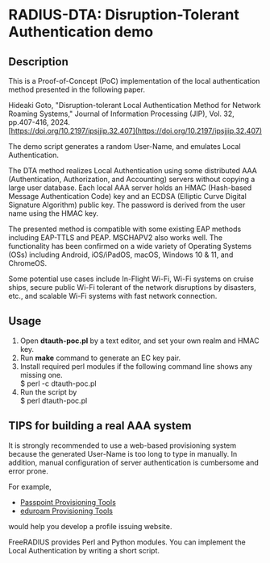 # RADIUS-DTA: Disruption-Tolerant Authentication demo

## Description

This is a Proof-of-Concept (PoC) implementation of 
the local authentication method presented in the following paper.  

Hideaki Goto, "Disruption-tolerant Local Authentication Method
for Network Roaming Systems," Journal of Information Processing (JIP),
Vol. 32,  pp.407-416, 2024.  
[https://doi.org/10.2197/ipsjjip.32.407](https://doi.org/10.2197/ipsjjip.32.407)

The demo script generates a random User-Name, and emulates
Local Authentication.

The DTA method realizes Local Authentication using some distributed 
AAA (Authentication, Authorization, and Accounting) servers
without copying a large user database.
Each local AAA server holds
an HMAC (Hash-based Message Authentication Code) key
and an ECDSA (Elliptic Curve Digital Signature Algorithm) public key.
The password is derived from the user name using the HMAC key.

The presented method is compatible with some existing 
EAP methods including EAP-TTLS and PEAP.
MSCHAPV2 also works well.
The functionality has been confirmed on 
a wide variety of Operating Systems (OSs) including
Android, iOS/iPadOS, macOS, Windows 10 & 11, and ChromeOS.

Some potential use cases include In-Flight Wi-Fi,
Wi-Fi systems on cruise ships, 
secure public Wi-Fi tolerant of the network disruptions by disasters, etc.,
and scalable Wi-Fi systems with fast network connection.


## Usage
1. Open **dtauth-poc.pl** by a text editor, and set your own realm and HMAC key.
2. Run **make** command to generate an EC key pair.
3. Install required perl modules if the following command line shows any missing one.  
 $ perl -c dtauth-poc.pl
4. Run the script by  
 $ perl dtauth-poc.pl

## TIPS for building a real AAA system
It is strongly recommended to use a web-based provisioning system
because the generated User-Name is too long to type in manually.
In addition, manual configuration of server authentication is cumbersome
and error prone.

For example, 
- [Passpoint Provisioning Tools](https://github.com/hgot07/PasspointProvisioningTools)
- [eduroam Provisioning Tools](https://github.com/hgot07/eduroamProvisioningTools) 

would help you develop a profile issuing website.

FreeRADIUS provides Perl and Python modules.
You can implement the Local Authentication by writing a short script.

